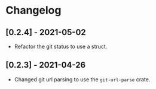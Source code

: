 # Changelog

## [0.2.4] - 2021-05-02

- Refactor the git status to use a struct.

## [0.2.3] - 2021-04-26

- Changed git url parsing to use the `git-url-parse` crate.